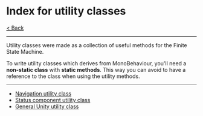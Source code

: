 # Index for utility classes

[< Back](../Documentation.md)

---

Utility classes were made as a collection of useful methods for the Finite State Machine. 

To write utility classes which derives from MonoBehaviour, you'll need a **non-static class** with **static methods**. This way you can avoid to have a reference to the class when using the utility methods.

---

- [Navigation utility class](UtilNavigation.md)
- [Status component utility class](UtilStatusComponent.md)
- [General Unity utility class](UtilUnity.md)

